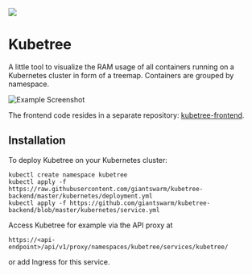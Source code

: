 [![](https://img.shields.io/docker/pulls/giantswarm/kubetree-backend.svg)](http://hub.docker.com/giantswarm/kubetree-backend)

# Kubetree

A little tool to visualize the RAM usage of all containers running on a Kubernetes cluster in form of a treemap. Containers are grouped by namespace.

![Example Screenshot](https://cloud.githubusercontent.com/assets/273727/19822994/97a88bf2-9d66-11e6-9e9f-0ed2361fecc9.png)

The frontend code resides in a separate repository: [kubetree-frontend](https://github.com/giantswarm/kubetree-frontend).

## Installation

To deploy Kubetree on your Kubernetes cluster:

```nohighlight
kubectl create namespace kubetree
kubectl apply -f https://raw.githubusercontent.com/giantswarm/kubetree-backend/master/kubernetes/deployment.yml
kubectl apply -f https://github.com/giantswarm/kubetree-backend/blob/master/kubernetes/service.yml
```

Access Kubetree for example via the API proxy at

```nohighlight
https://<api-endpoint>/api/v1/proxy/namespaces/kubetree/services/kubetree/
```

or add Ingress for this service.
